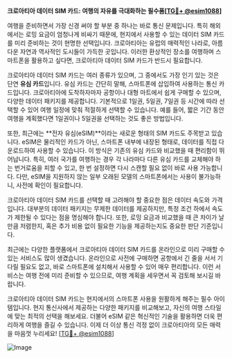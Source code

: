 **크로아티아 데이터 SIM 카드: 여행의 자유를 극대화하는 필수품[[TG💪+ @esim1088](https://t.me/s/esim1088)]**

여행을 준비하면서 가장 신경 써야 할 부분 중 하나는 바로 통신 문제입니다. 특히 해외에서는 로밍 요금이 엄청나게 비싸기 때문에, 현지에서 사용할 수 있는 데이터 SIM 카드를 미리 준비하는 것이 현명한 선택입니다. 크로아티아는 유럽의 매력적인 나라로, 아름다운 자연과 역사적인 도시들이 가득한 곳입니다. 이러한 환상적인 장소를 여행하며 스마트폰을 활용하고 싶다면, 크로아티아 데이터 SIM 카드가 반드시 필요합니다.

크로아티아 데이터 SIM 카드는 여러 종류가 있으며, 그 중에서도 가장 인기 있는 것은 단연 **유심 카드**입니다. 유심 카드는 간단히 말해, 스마트폰에 삽입하여 사용하는 통신 카드입니다. 크로아티아에 도착하자마자 공항이나 대형 마트에서 쉽게 구매할 수 있으며, 다양한 데이터 패키지를 제공합니다. 기본적으로 1일권, 5일권, 7일권 등 시간에 따라 선택할 수 있어 여행 일정에 맞춰 적절하게 선택할 수 있습니다. 예를 들어, 짧은 기간 동안 여행을 계획했다면 1일권이나 5일권을 선택하는 것도 좋은 방법입니다.

또한, 최근에는 **전자 유심(eSIM)**이라는 새로운 형태의 SIM 카드도 주목받고 있습니다. eSIM은 물리적인 카드가 아닌, 스마트폰 내부에 내장된 형태로, 데이터를 직접 다운로드하여 사용할 수 있습니다. 이 방식은 기존의 유심 카드와 비교했을 때 편리함이 뛰어납니다. 특히, 여러 국가를 여행하는 경우 각 나라마다 다른 유심 카드를 교체해야 하는 번거로움을 피할 수 있고, 한 번 설정하면 다시 스캔할 필요 없이 바로 사용 가능합니다. 다만, eSIM을 지원하지 않는 일부 오래된 모델의 스마트폰에서는 사용이 불가능하니, 사전에 확인이 필요합니다.

크로아티아 데이터 SIM 카드를 선택할 때 고려해야 할 중요한 점은 데이터 속도와 가격입니다. 대부분의 데이터 패키지는 무제한 데이터를 제공하지만, 특정 조건 하에서 속도가 제한될 수 있다는 점을 명심해야 합니다. 또한, 로밍 요금과 비교했을 때 큰 차이가 날 만큼 저렴한지, 혹은 추가 비용 없이 필요한 기능을 제공하는지도 중요한 판단 기준입니다.

최근에는 다양한 플랫폼에서 크로아티아 데이터 SIM 카드를 온라인으로 미리 구매할 수 있는 서비스도 많이 생겼습니다. 온라인으로 사전에 구매하면 공항에서 긴 줄을 서서 기다릴 필요도 없고, 바로 스마트폰에 설치해서 사용할 수 있어 매우 편리합니다. 이런 서비스는 여행 전에 미리 준비할 수 있으므로, 여행 계획을 세우면서 꼭 검토해 보시길 바랍니다.

크로아티아 데이터 SIM 카드는 현지에서의 스마트폰 사용을 원활하게 해주는 필수 아이템입니다. 현지 통신사에서 제공하는 다양한 패키지를 비교해보고, 자신의 여행 스타일에 맞는 최적의 선택을 해보세요. 더불어 eSIM 같은 혁신적인 기술을 활용하면 더욱 편리하게 여행을 즐길 수 있습니다. 이제 더 이상 통신 걱정 없이 크로아티아의 모든 매력을 마음껏 누리세요! [[TG💪+ @esim1088](https://t.me/s/esim1088)]

![Image](https://i.postimg.cc/Y0z9fWf4/image.png)